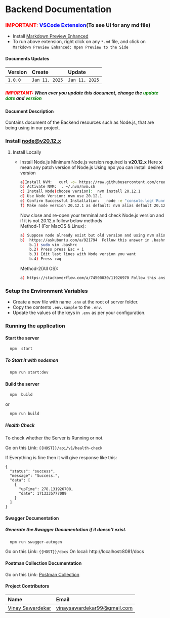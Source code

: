 # Backend Documentation

### <span style="color:red">IMPORTANT: </span><span style="color:blue">VSCode Extension</span>(To see UI for any md file)

- Install [Markdown Preview Enhanced](https://marketplace.visualstudio.com/items?itemName=shd101wyy.markdown-preview-enhanced)
- To run above extension, right click on any `*.md` file, and click on `Markdown Preview Enhanced: Open Preview to the Side`

#### Documents Updates

| Version | Create         | Update         |
| :------ | :------------- | :------------- |
| `1.0.0` | `Jan 11, 2025` | `Jan 11, 2025` |

##### <span style="color:red">IMPORTANT: </span> When ever you update this document, change the <span style="color:green">update date</span> and <span style="color:green">version</span>

#### Document Description

Contains document of the Backend resources such as Node.js, that are being using in our project.

### Install node@v20.12.x

1. Install Locally

   - Install Node.js
     Minimum Node.js version required is **v20.12.x**
     Here **x** mean any patch version of Node.js
     Using npx you can install desired version

     ```sh
     a)Install NVM:   curl -o- https://raw.githubusercontent.com/creationix/nvm/v0.39.1/install.sh | bash
     b) Activate NVM:  . ~/.nvm/nvm.sh
     c) Install Node(choose version):  nvm install 20.12.1
     d) Use Node Version: nvm use 20.12.1
     e) Confirm Successful Installation:   node -e "console.log('Running Node.js ' + process.version)"
     f) Make node version 20.12.1 as default: nvm alias default 20.12.1
     ```

     Now close and re-open your terminal and check Node.js version and if it is not 20.12.x follow below methods
     <space></space>
     <br>
     Method-1 (For MacOS & Linux):<br>

     ```sh
     a) Suppose node already exist but old version and using nvm alias default 20.12.1 it is not setting to default.
     b)  https://askubuntu.com/a/921794  Follow this answer in .bashrc file in last edit node version (or below steps)
         b.1) sudo vim .bashrc
         b.2) Press press Esc + i
         b.3) Edit last lines with Node version you want
         b.4) Press :wq
     ```

     Method-2(All OS):<br>

     ```sh
     a) https://stackoverflow.com/a/74500030/11926970 Follow this answer  nvm alias default node
     ```

### Setup the Environment Variables

- Create a new file with name `.env` at the root of server folder.
- Copy the contents `.env.sample` to the `.env`.
- Update the values of the keys in `.env` as per your configuration.

### Running the application

#### Start the server

```bash
  npm  start
```

##### To Start it with nodemon

```bash
  npm run start:dev
```

#### Build the server

```bash
  npm  build
```

or

```bash
  npm run build
```

##### Health Check

To check whether the Server is Running or not.

Go on this Link: `{{HOST}}/api/v1/health-check`

If Everything is fine then it will give response like this:

```
{
  "status": "success",
  "message": "Success.",
  "data": [
    {
      "upTime": 278.131926708,
      "date": 1713335777089
    }
  ]
}
```

#### Swagger Documentation

##### Generate the Swagger Documentation if it doesn't exist.

```bash
  npm run swagger-autogen
```

Go on this Link: `{{HOST}}/docs`
On local: http://localhost:8081/docs

#### Postman Collection Documentation

Go on this Link: [Postman Collection](https://documenter.getpostman.com/view/18304204/2sAYQWJtJM)

#### Project Contributors

| Name                                                              | Email                         |
| :---------------------------------------------------------------- | :---------------------------- |
| [Vinay Sawardekar](https://www.linkedin.com/in/vinay-sawardekar/) | <vinaysawardekar99@gmail.com> |
